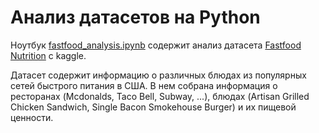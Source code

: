 # Анализ датасетов на Python
Ноутбук [fastfood_analysis.ipynb](./fastfood_analysis.ipynb) содержит анализ датасета [Fastfood Nutrition](https://www.kaggle.com/datasets/ulrikthygepedersen/fastfood-nutrition) с kaggle.

Датасет содержит информацию о различных блюдах из популярных сетей быстрого питания в США. 
В нем собрана информация о ресторанах (Mcdonalds, Taco Bell, Subway, ...), блюдах (Artisan Grilled Chicken Sandwich, Single Bacon Smokehouse Burger) и их пищевой ценности. 
